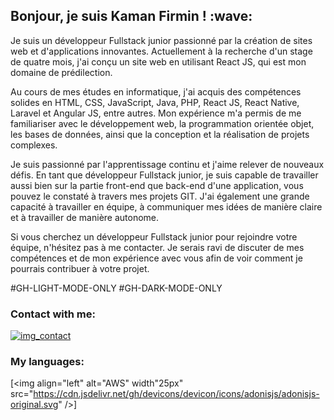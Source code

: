 <h2>Bonjour, je suis Kaman Firmin ! :wave:</h2>
Je suis un développeur Fullstack junior passionné par la création de sites web et d'applications innovantes. Actuellement à la recherche d'un stage de quatre mois, j'ai conçu un site web en utilisant React JS, qui est mon domaine de prédilection.

Au cours de mes études en informatique, j'ai acquis des compétences solides en HTML, CSS, JavaScript, Java, PHP, React JS, React Native, Laravel et Angular JS, entre autres. Mon expérience m'a permis de me familiariser avec le développement web, la programmation orientée objet, les bases de données, ainsi que la conception et la réalisation de projets complexes.

Je suis passionné par l'apprentissage continu et j'aime relever de nouveaux défis. En tant que développeur Fullstack junior, je suis capable de travailler aussi bien sur la partie front-end que back-end d'une application, vous pouvez le constaté à travers mes projets GIT. J'ai également une grande capacité à travailler en équipe, à communiquer mes idées de manière claire et à travailler de manière autonome.

Si vous cherchez un développeur Fullstack junior pour rejoindre votre équipe, n'hésitez pas à me contacter. Je serais ravi de discuter de mes compétences et de mon expérience avec vous afin de voir comment je pourrais contribuer à votre projet.

#GH-LIGHT-MODE-ONLY
#GH-DARK-MODE-ONLY

### Contact with me:

[![img_contact]("./img-light.svg")](https://www.linkedin.com/in/firmin-bryant-junior-kaman-a97800191/)

### My languages:

[<img align="left" alt="AWS" width"25px" src="https://cdn.jsdelivr.net/gh/devicons/devicon/icons/adonisjs/adonisjs-original.svg" />]
